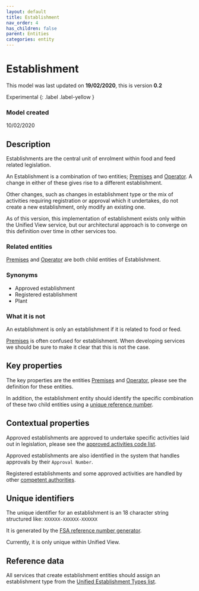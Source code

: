 ```yaml
---
layout: default
title: Establishment
nav_order: 4
has_children: false
parent: Entities
categories: entity
---
```


# Establishment
This model was last updated on **19/02/2020**, this is version **0.2**

Experimental
{: .label .label-yellow }

### Model created
10/02/2020

## Description
Establishments are the central unit of enrolment within food and feed related legislation.

An Establishment is a combination of two entities; [Premises](/enterprise-data-models/entities/premises.html) and [Operator](/enterprise-data-models/entities/operator.html). A change in either of these gives rise to a different establishment.

Other changes, such as changes in establishment type or the mix of activities requiring registration or approval which it undertakes, do not create a new establishment, only modify an existing one.

As of this version, this implementation of establishment exists only within the Unified View service, but our architectural approach is to converge on this definition over time in other services too.

### Related entities
[Premises](/enterprise-data-models/entities/premises.html) and [Operator](/enterprise-data-models/entities/operator.html) are both child entities of Establishment.

### Synonyms
*   Approved establishment
*   Registered establishment
*   Plant

### What it is not
An establishment is only an establishment if it is related to food or feed.

[Premises](/enterprise-data-models/entities/premises.html) is often confused for establishment. When developing services we should be sure to make it clear that this is not the case.

## Key properties
The key properties are the entities [Premises](/enterprise-data-models/entities/premises.html) and [Operator](/enterprise-data-models/entities/operator.html), please see the definition for these entities.

In addition, the establishment entity should identify the specific combination of these two child entities using a [unique reference number](#unique-identifiers).

## Contextual properties
Approved establishments are approved to undertake specific activities laid out in legislation, please see the [approved activities code list](https://data.food.gov.uk/codes/business/approved-food-establishments/_activities).

Approved establishments are also identified in the system that handles approvals by their `Approval Number`.

Registered establishments and some approved activities are handled by other [competent authorities](https://data.food.gov.uk/codes/reference-number/_authority).

## Unique identifiers
The unique identifier for an establishment is an 18 character string structured like: `XXXXXX-XXXXXX-XXXXXX`

It is generated by the [FSA reference number generator](https://github.com/FoodStandardsAgency/fsa-rn).

Currently, it is only unique within Unified View.

## Reference data
All services that create establishment entities should assign an establishment type from the [Unified Establishment Types list](https://data.food.gov.uk/codes/business/_unified-establishment-type).

